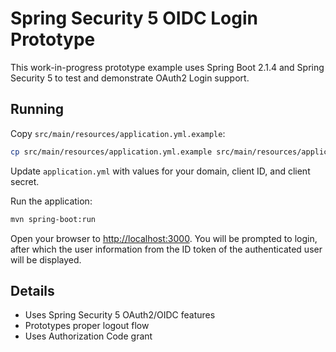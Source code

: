# Spring Security 5 OIDC Login Prototype

This work-in-progress prototype example uses Spring Boot 2.1.4 and Spring Security 5 to test and demonstrate OAuth2 Login support.

## Running

Copy `src/main/resources/application.yml.example`:

```bash
cp src/main/resources/application.yml.example src/main/resources/application.yml
```

Update `application.yml` with values for your domain, client ID, and client secret.

Run the application:

```bash
mvn spring-boot:run
```

Open your browser to [http://localhost:3000](http://localhost:3000).
You will be prompted to login, after which the user information from the ID token of the authenticated user will be displayed.

## Details

- Uses Spring Security 5 OAuth2/OIDC features
- Prototypes proper logout flow
- Uses Authorization Code grant